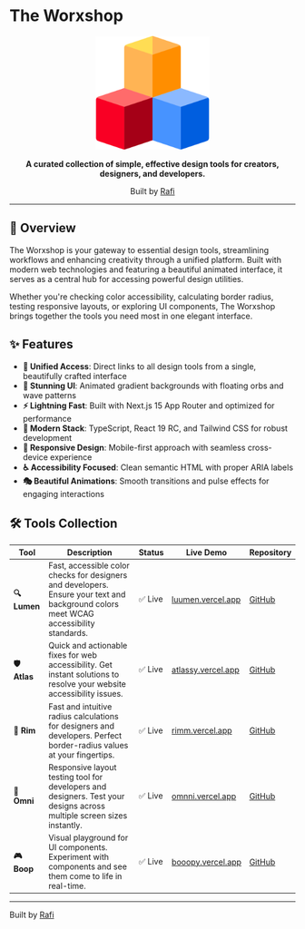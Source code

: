 # The Worxshop

<div align="center">
  <img src="/public/images/logo.png" alt="The Worxshop Logo" width="200" height="200">
  
  **A curated collection of simple, effective design tools for creators, designers, and developers.**
  
  Built by [Rafi](https://x.com/rafiwiranaa)
  
</div>

---

## 🚀 Overview

The Worxshop is your gateway to essential design tools, streamlining workflows and enhancing creativity through a unified platform. Built with modern web technologies and featuring a beautiful animated interface, it serves as a central hub for accessing powerful design utilities.

Whether you're checking color accessibility, calculating border radius, testing responsive layouts, or exploring UI components, The Worxshop brings together the tools you need most in one elegant interface.

## ✨ Features

- **🎯 Unified Access**: Direct links to all design tools from a single, beautifully crafted interface
- **🎨 Stunning UI**: Animated gradient backgrounds with floating orbs and wave patterns
- **⚡ Lightning Fast**: Built with Next.js 15 App Router and optimized for performance
- **🔧 Modern Stack**: TypeScript, React 19 RC, and Tailwind CSS for robust development
- **📱 Responsive Design**: Mobile-first approach with seamless cross-device experience
- **♿ Accessibility Focused**: Clean semantic HTML with proper ARIA labels
- **🎭 Beautiful Animations**: Smooth transitions and pulse effects for engaging interactions

## 🛠️ Tools Collection

| Tool | Description | Status | Live Demo | Repository |
|------|-------------|--------|-----------|------------|
| **🔍 Lumen** | Fast, accessible color checks for designers and developers. Ensure your text and background colors meet WCAG accessibility standards. | ✅ Live | [luumen.vercel.app](https://luumen.vercel.app/) | [GitHub](https://github.com/ahmadrafidev/lumen) |
| **🛡️ Atlas** | Quick and actionable fixes for web accessibility. Get instant solutions to resolve your website accessibility issues. | ✅ Live | [atlassy.vercel.app](https://atlassy.vercel.app/) | [GitHub](https://github.com/ahmadrafidev/atlas) |
| **📐 Rim** | Fast and intuitive radius calculations for designers and developers. Perfect border-radius values at your fingertips. | ✅ Live | [rimm.vercel.app](https://rimm.vercel.app/) | [GitHub](https://github.com/ahmadrafidev/rim) |
| **📱 Omni** | Responsive layout testing tool for developers and designers. Test your designs across multiple screen sizes instantly. | ✅ Live | [omnni.vercel.app](https://omnni.vercel.app/) | [GitHub](https://github.com/ahmadrafidev/omni) |
| **🎮 Boop** | Visual playground for UI components. Experiment with components and see them come to life in real-time. | ✅ Live | [booopy.vercel.app](https://booopy.vercel.app/) | [GitHub](https://github.com/ahmadrafidev/boop) |

---

Built by [Rafi](https://x.com/rafiwiranaa)
